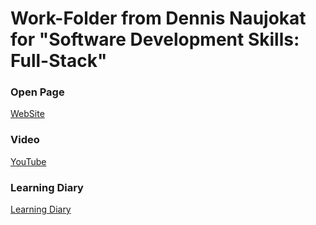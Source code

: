 # Work-Folder from Dennis Naujokat for "Software Development Skills: Full-Stack"

### Open Page
[WebSite](http://full-stack-myproject-software-development-skills.rahtiapp.fi/)

### Video
[YouTube](https://youtu.be/Pal0kwvFccg)


### Learning Diary
[Learning Diary](https://github.com/PrinzDarknis/Software-Development-Skills-Full-Stack/blob/master/Learning%20Diary.pdf)
